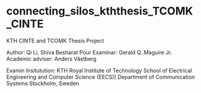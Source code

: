 # connecting_silos_kththesis_TCOMK_CINTE
 KTH CINTE and TCOMK Thesis Project 
 
 Author: Qi Li, Shiva Besharat Pour
 Examinar:  Gerald Q. Maguire Jr.
 Academic adviser: Anders Västberg
 
 Examin Insitutution:
 KTH Royal Institute of Technology
 School of Electrical Engineering and Computer Science (EECS))
 Department of Communication Systems
 Stockholm, Sweden
